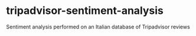 # tripadvisor-sentiment-analysis
 Sentiment analysis performed on an Italian database of Tripadvisor reviews
